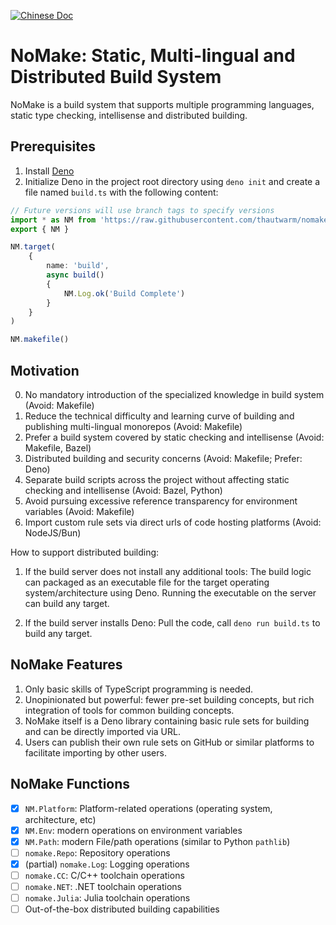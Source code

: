 [![Chinese Doc](https://img.shields.io/badge/中文文档-latest-orange.svg)](./README.zh_CN.md)

# NoMake: Static, Multi-lingual and Distributed Build System

NoMake is a build system that supports multiple programming languages, static type checking, intellisense and distributed building.

## Prerequisites

1. Install [Deno](https://deno.com/)
2. Initialize Deno in the project root directory using `deno init` and create a file named `build.ts` with the following content:

```typescript
// Future versions will use branch tags to specify versions
import * as NM from 'https://raw.githubusercontent.com/thautwarm/nomakefile/main/mod.ts'
export { NM }

NM.target(
    {
        name: 'build',
        async build()
        {
            NM.Log.ok('Build Complete')
        }
    }
)

NM.makefile()
```

## Motivation

0. No mandatory introduction of the specialized knowledge in build system (Avoid: Makefile)
1. Reduce the technical difficulty and learning curve of building and publishing multi-lingual monorepos (Avoid: Makefile)
2. Prefer a build system covered by static checking and intellisense (Avoid: Makefile, Bazel)
3. Distributed building and security concerns (Avoid: Makefile; Prefer: Deno)
4. Separate build scripts across the project without affecting static checking and intellisense (Avoid: Bazel, Python)
5.  Avoid pursuing excessive reference transparency for environment variables (Avoid: Makefile)
6.  Import custom rule sets via direct urls of code hosting platforms (Avoid: NodeJS/Bun)

How to support distributed building:
1. If the build server does not install any additional tools: The build logic can packaged as an executable file for the target operating system/architecture using Deno. Running the executable on the server can build any target.

2. If the build server installs Deno: Pull the code, call `deno run build.ts` to build any target.

## NoMake Features

1. Only basic skills of TypeScript programming is needed.
2. Unopinionated but powerful: fewer pre-set building concepts, but rich integration of tools for common building concepts.
3. NoMake itself is a Deno library containing basic rule sets for building and can be directly imported via URL.
4. Users can publish their own rule sets on GitHub or similar platforms to facilitate importing by other users.

## NoMake Functions

- [x] `NM.Platform`: Platform-related operations (operating system, architecture, etc)
- [x] `NM.Env`: modern operations on environment variables
- [x] `NM.Path`: modern File/path operations  (similar to Python `pathlib`)
- [ ] `nomake.Repo`: Repository operations
- [x] (partial) `nomake.Log`: Logging operations
- [ ] `nomake.CC`: C/C++ toolchain operations
- [ ] `nomake.NET`: .NET toolchain operations
- [ ] `nomake.Julia`: Julia toolchain operations
- [ ] Out-of-the-box distributed building capabilities